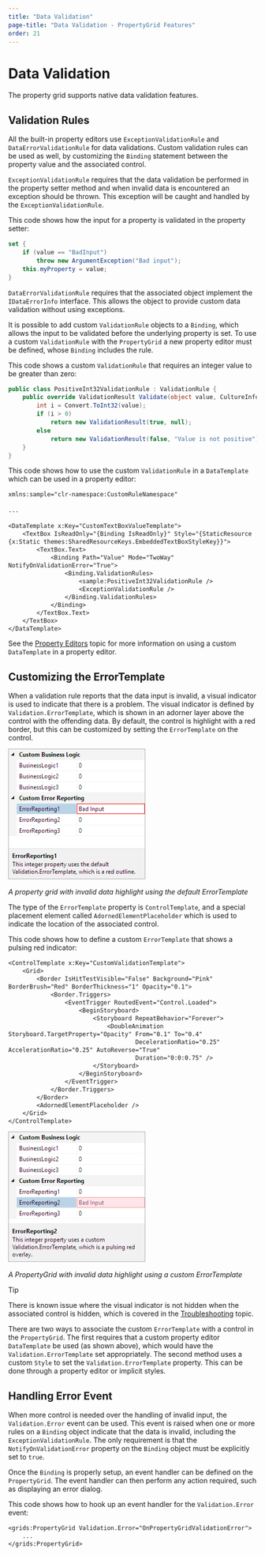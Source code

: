 ```yaml
---
title: "Data Validation"
page-title: "Data Validation - PropertyGrid Features"
order: 21
---
```

# Data Validation

The property grid supports native data validation features.

## Validation Rules

All the built-in property editors use `ExceptionValidationRule` and `DataErrorValidationRule` for data validations.  Custom validation rules can be used as well, by customizing the `Binding` statement between the property value and the associated control.

`ExceptionValidationRule` requires that the data validation be performed in the property setter method and when invalid data is encountered an exception should be thrown. This exception will be caught and handled by the `ExceptionValidationRule`.

This code shows how the input for a property is validated in the property setter:

```csharp
set {
    if (value == "BadInput")
        throw new ArgumentException("Bad input");
    this.myProperty = value;
}
```

`DataErrorValidationRule` requires that the associated object implement the `IDataErrorInfo` interface. This allows the object to provide custom data validation without using exceptions.

It is possible to add custom `ValidationRule` objects to a `Binding`, which allows the input to be validated before the underlying property is set. To use a custom `ValidationRule` with the `PropertyGrid` a new property editor must be defined, whose `Binding` includes the rule.

This code shows a custom `ValidationRule` that requires an integer value to be greater than zero:

```csharp
public class PositiveInt32ValidationRule : ValidationRule {
    public override ValidationResult Validate(object value, CultureInfo cultureInfo) {
        int i = Convert.ToInt32(value);
        if (i > 0)
            return new ValidationResult(true, null);
        else
            return new ValidationResult(false, "Value is not positive");
    }
}
```

This code shows how to use the custom `ValidationRule` in a `DataTemplate` which can be used in a property editor:

```xaml
xmlns:sample="clr-namespace:CustomRuleNamespace"
						
...

<DataTemplate x:Key="CustomTextBoxValueTemplate">
    <TextBox IsReadOnly="{Binding IsReadOnly}" Style="{StaticResource {x:Static themes:SharedResourceKeys.EmbeddedTextBoxStyleKey}}">
        <TextBox.Text>
			<Binding Path="Value" Mode="TwoWay" NotifyOnValidationError="True">
                <Binding.ValidationRules>
                    <sample:PositiveInt32ValidationRule />
                    <ExceptionValidationRule />
                </Binding.ValidationRules>
            </Binding>
        </TextBox.Text>
    </TextBox>
</DataTemplate>
```

See the [Property Editors](property-editors.md) topic for more information on using a custom `DataTemplate` in a property editor.

## Customizing the ErrorTemplate

When a validation rule reports that the data input is invalid, a visual indicator is used to indicate that there is a problem.  The visual indicator is defined by `Validation.ErrorTemplate`, which is shown in an adorner layer above the control with the offending data.  By default, the control is highlight with a red border, but this can be customized by setting the `ErrorTemplate` on the control.

![Screenshot](../images/propertygrid-data-validation-default.png)

*A property grid with invalid data highlight using the default ErrorTemplate*

The type of the `ErrorTemplate` property is `ControlTemplate`, and a special placement element called `AdornedElementPlaceholder` which is used to indicate the location of the associated control.

This code shows how to define a custom `ErrorTemplate` that shows a pulsing red indicator:

```xaml
<ControlTemplate x:Key="CustomValidationTemplate">
    <Grid>
        <Border IsHitTestVisible="False" Background="Pink" BorderBrush="Red" BorderThickness="1" Opacity="0.1">
            <Border.Triggers>
                <EventTrigger RoutedEvent="Control.Loaded">
                    <BeginStoryboard>
                        <Storyboard RepeatBehavior="Forever">
                            <DoubleAnimation Storyboard.TargetProperty="Opacity" From="0.1" To="0.4"
                                    DecelerationRatio="0.25" AccelerationRatio="0.25" AutoReverse="True"
                                    Duration="0:0:0.75" />
                        </Storyboard>
                    </BeginStoryboard>
                </EventTrigger>
            </Border.Triggers>
        </Border>
        <AdornedElementPlaceholder />
    </Grid>
</ControlTemplate>
```

![Screenshot](../images/propertygrid-data-validation-custom.png)

*A PropertyGrid with invalid data highlight using a custom ErrorTemplate*

> [!TIP]
> There is known issue where the visual indicator is not hidden when the associated control is hidden, which is covered in the [Troubleshooting](../troubleshooting.md) topic.

There are two ways to associate the custom `ErrorTemplate` with a control in the `PropertyGrid`.  The first requires that a custom property editor `DataTemplate` be used (as shown above), which would have the `Validation.ErrorTemplate` set appropriately.  The second method uses a custom `Style` to set the `Validation.ErrorTemplate` property.  This can be done through a property editor or implicit styles.

## Handling Error Event

When more control is needed over the handling of invalid input, the `Validation.Error` event can be used.  This event is raised when one or more rules on a `Binding` object indicate that the data is invalid, including the `ExceptionValidationRule`.  The only requirement is that the `NotifyOnValidationError` property on the `Binding` object must be explicitly set to `true`.

Once the `Binding` is properly setup, an event handler can be defined on the `PropertyGrid`.  The event handler can then perform any action required, such as displaying an error dialog.

This code shows how to hook up an event handler for the `Validation.Error` event:

```xaml
<grids:PropertyGrid Validation.Error="OnPropertyGridValidationError">
    ...
</grids:PropertyGrid>

```
